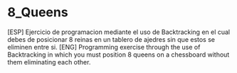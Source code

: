 # 8_Queens
[ESP] Ejercicio de programacion mediante el uso de Backtracking en el cual debes de posicionar 8 reinas en un tablero de ajedres sin que estos se eliminen entre si.
[ENG] Programming exercise through the use of Backtracking in which you must position 8 queens on a chessboard without them eliminating each other.
